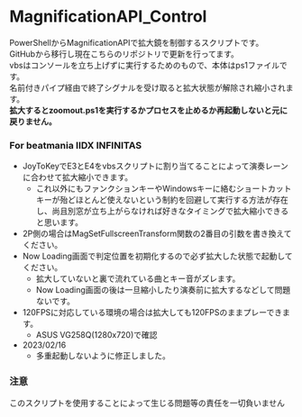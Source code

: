 # MagnificationAPI_Control
PowerShellからMagnificationAPIで拡大鏡を制御するスクリプトです。    
GitHubから移行し現在こちらのリポジトリで更新を行ってます。  
vbsはコンソールを立ち上げずに実行するためのもので、本体はps1ファイルです。  
名前付きパイプ経由で終了シグナルを受け取ると拡大状態が解除され縮小されます。  
**拡大するとzoomout.ps1を実行するかプロセスを止めるか再起動しないと元に戻りません。**

### For beatmania IIDX INFINITAS
* JoyToKeyでE3とE4をvbsスクリプトに割り当てることによって演奏レーンに合わせて拡大縮小できます。
  - これ以外にもファンクションキーやWindowsキーに絡むショートカットキーが殆どほとんど使えないという制約を回避して実行する方法が存在し、尚且別窓が立ち上がらなければ好きなタイミングで拡大縮小できると思います。
* 2P側の場合はMagSetFullscreenTransform関数の2番目の引数を書き換えてください。
* Now Loading画面で判定位置を初期化するので必ず拡大した状態で起動してください。
  - 拡大していないと裏で流れている曲とキー音がズレます。
  - Now Loading画面の後は一旦縮小したり演奏前に拡大するなどして問題ないです。
* 120FPSに対応している環境の場合は拡大しても120FPSのままプレーできます。
  - ASUS VG258Q(1280x720)で確認
* 2023/02/16
  - 多重起動しないように修正しました。

### 注意
このスクリプトを使用することによって生じる問題等の責任を一切負いません

